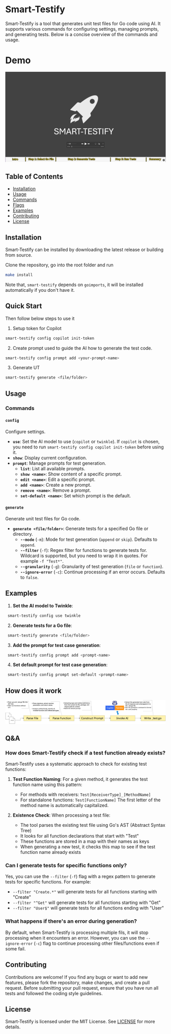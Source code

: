 # Smart-Testify

Smart-Testify is a tool that generates unit test files for Go code using AI. It supports various commands for configuring settings, managing prompts, and generating tests. Below is a concise overview of the commands and usage.

# Demo
[![Demo Video](./assets/demo.jpg)](https://www.bilibili.com/video/BV13MsWzaE3W/)



## Table of Contents

- [Installation](#installation)
- [Usage](#usage)
- [Commands](#commands)
- [Flags](#flags)
- [Examples](#examples)
- [Contributing](#contributing)
- [License](#license)

## Installation

Smart-Testify can be installed by downloading the latest release or building from source.

Clone the repository, go into the root folder and run
```bash  
make install
```  
Note that, `smart-testify` depends on `goimports`, it will be installed automatically if you don't have it.

## Quick Start
Then follow below steps to use it
1. Setup token for Copilot
```bash
smart-testify config copilot init-token
```
2. Create prompt used to guide the AI how to generate the test code. 
```bash
smart-testify config prompt add <your-prompt-name>
```
3. Generate UT
```bash
smart-testify generate <file/folder>
```


## Usage
### Commands

#### `config`
Configure settings.

- **`use`**: Set the AI model to use (`copilot` or `twinkle`). If `copilot` is chosen, you need to run `smart-testify config copilot init-token` before using it.
- **`show`**: Display current configuration.
- **`prompt`**: Manage prompts for test generation.
  - **`list`**: List all available prompts.
  - **`show <name>`**: Show content of a specific prompt.
  - **`edit <name>`**: Edit a specific prompt.
  - **`add <name>`**: Create a new prompt.
  - **`remove <name>`**: Remove a prompt.
  - **`set-default <name>`**: Set which prompt is the default.

#### `generate`
Generate unit test files for Go code.

- **`generate <file/folder>`**: Generate tests for a specified Go file or directory.
  - **`--mode`** (`-m`): Mode for test generation (`append` or `skip`). Defaults to `append`.
  - **`--filter`** (`-f`): Regex filter for functions to generate tests for. Wildcard is supported, but you need to wrap it in quotes. For example `-f "Test*"`.
  - **`--granularity`** (`-g`): Granularity of test generation (`file` or `function`).
  - **`--ignore-error`** (`-c`): Continue processing if an error occurs. Defaults to `false`.

## Examples

1. **Set the AI model to Twinkle**:
```bash  
 smart-testify config use twinkle  
```  

2. **Generate tests for a Go file**:
```bash  
 smart-testify generate <file/folder>
```  

3. **Add the prompt for test case generation**:
```bash  
 smart-testify config prompt add <prompt-name>
```  
4. **Set default prompt for test case generation**:
```bash  
 smart-testify config prompt set-default <prompt-name>
```  

## How does it work
![demo](assets/workflow.png)

## Q&A

### How does Smart-Testify check if a test function already exists?

Smart-Testify uses a systematic approach to check for existing test functions:

1. **Test Function Naming**: For a given method, it generates the test function name using this pattern:
   - For methods with receivers: `Test[ReceiverType]_[MethodName]`
   - For standalone functions: `Test[FunctionName]`
   The first letter of the method name is automatically capitalized.

2. **Existence Check**: When processing a test file:
   - The tool parses the existing test file using Go's AST (Abstract Syntax Tree)
   - It looks for all function declarations that start with "Test"
   - These functions are stored in a map with their names as keys
   - When generating a new test, it checks this map to see if the test function name already exists

### Can I generate tests for specific functions only?

Yes, you can use the `--filter` (`-f`) flag with a regex pattern to generate tests for specific functions. For example:
- `--filter "Create.*"` will generate tests for all functions starting with "Create"
- `--filter "^Get"` will generate tests for all functions starting with "Get"
- `--filter "User$"` will generate tests for all functions ending with "User"

### What happens if there's an error during generation?

By default, when Smart-Testify is processing multiple fils, it will stop processing when it encounters an error. However, you can use the `--ignore-error` (`-c`) flag to continue processing other files/functions even if some fail.

## Contributing

Contributions are welcome! If you find any bugs or want to add new features, please fork the repository, make changes, and create a pull request. Before submitting your pull request, ensure that you have run all tests and followed the coding style guidelines.

## License

Smart-Testify is licensed under the MIT License. See [LICENSE](LICENSE) for more details.
